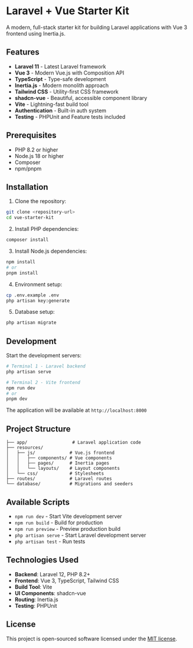 # Laravel + Vue Starter Kit

A modern, full-stack starter kit for building Laravel applications with Vue 3 frontend using Inertia.js.

## Features

- **Laravel 11** - Latest Laravel framework
- **Vue 3** - Modern Vue.js with Composition API
- **TypeScript** - Type-safe development
- **Inertia.js** - Modern monolith approach
- **Tailwind CSS** - Utility-first CSS framework
- **shadcn-vue** - Beautiful, accessible component library
- **Vite** - Lightning-fast build tool
- **Authentication** - Built-in auth system
- **Testing** - PHPUnit and Feature tests included

## Prerequisites

- PHP 8.2 or higher
- Node.js 18 or higher
- Composer
- npm/pnpm

## Installation

1. Clone the repository:
```bash
git clone <repository-url>
cd vue-starter-kit
```

2. Install PHP dependencies:
```bash
composer install
```

3. Install Node.js dependencies:
```bash
npm install
# or
pnpm install
```

4. Environment setup:
```bash
cp .env.example .env
php artisan key:generate
```

5. Database setup:
```bash
php artisan migrate
```

## Development

Start the development servers:

```bash
# Terminal 1 - Laravel backend
php artisan serve

# Terminal 2 - Vite frontend
npm run dev
# or
pnpm dev
```

The application will be available at `http://localhost:8000`

## Project Structure

```
├── app/                 # Laravel application code
├── resources/
│   ├── js/             # Vue.js frontend
│   │   ├── components/ # Vue components
│   │   ├── pages/      # Inertia pages
│   │   └── layouts/    # Layout components
│   └── css/            # Stylesheets
├── routes/             # Laravel routes
└── database/           # Migrations and seeders
```

## Available Scripts

- `npm run dev` - Start Vite development server
- `npm run build` - Build for production
- `npm run preview` - Preview production build
- `php artisan serve` - Start Laravel development server
- `php artisan test` - Run tests

## Technologies Used

- **Backend**: Laravel 12, PHP 8.2+
- **Frontend**: Vue 3, TypeScript, Tailwind CSS
- **Build Tool**: Vite
- **UI Components**: shadcn-vue
- **Routing**: Inertia.js
- **Testing**: PHPUnit

## License

This project is open-sourced software licensed under the [MIT license](LICENSE).